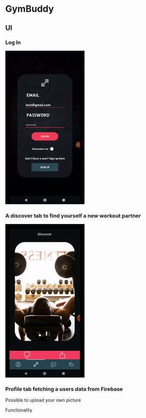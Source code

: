 # GymBuddy

## UI

### Log In

![](login.gif)

### A discover tab to find yourself a new workout partner

![](carousel.gif)

### Profile tab fetching a users data from Firebase

Possible to upload your own picture

Functionality

